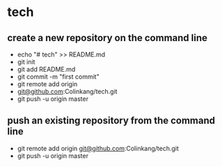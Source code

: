 # tech
## create a new repository on the command line

 * echo "# tech" >> README.md
 * git init
 * git add README.md
 * git commit -m "first commit"
 * git remote add origin 
 * git@github.com:Colinkang/tech.git
 * git push -u origin master
  
## push an existing repository from the command line
* git remote add origin git@github.com:Colinkang/tech.git
* git push -u origin master

